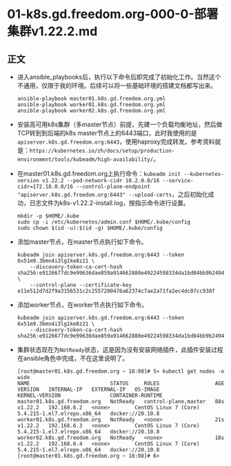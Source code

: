 # 01-k8s.gd.freedom.org-000-0-部署集群v1.22.2.md


## 正文
- 进入ansible_playbooks后，执行以下命令后即完成了初始化工作。当然这个不通用，仅限于我的环境。后续可以将一些基础环境的搭建文档都写出来。
  ```shell
  ansible-playbook master01.k8s.gd.freedom.org.yml
  ansible-playbook worker01.k8s.gd.freedom.org.yml
  ansible-playbook worker02.k8s.gd.freedom.org.yml
  ```

- 安装高可用k8s集群（多master节点）前提，先建一个负载均衡地址，然后做TCP转到到后端的k8s master节点上的6443端口，此时我使用的是`apiserver.k8s.gd.freedom.org:6443`，使用haproxy完成转发。参考资料就是：`https://kubernetes.io/zh/docs/setup/production-environment/tools/kubeadm/high-availability/`。

- 在master01.k8s.gd.freedom.org上执行命令：`kubeadm init --kubernetes-version v1.22.2 --pod-network-cidr 10.2.0.0/16 --service-cidr=172.18.0.0/16 --control-plane-endpoint "apiserver.k8s.gd.freedom.org:6443" --upload-certs`，之后初始化成功，日志文件为k8s-v1.22.2-install.log，按指示命令进行设置。  
    ```shell
    mkdir -p $HOME/.kube 
    sudo cp -i /etc/kubernetes/admin.conf $HOME/.kube/config  
    sudo chown $(id -u):$(id -g) $HOME/.kube/config
    ```
    
- 添加master节点，在master节点执行如下命令。
    ```shell
    kubeadm join apiserver.k8s.gd.freedom.org:6443 --token 6x51m9.3bmn4i3lg1ke8z21 \
        --discovery-token-ca-cert-hash sha256:e9126677dc9e99636dae859a914662880e49224598334da1bd04bb9b24947abe \
        --control-plane --certificate-key e11e512d7d2f9a3156531c2c2557200476a62374c7ae2a71fa2ec4dc07cc938f
    ```

- 添加worker节点，在worker节点执行如下命令。
    ```shell
    kubeadm join apiserver.k8s.gd.freedom.org:6443 --token 6x51m9.3bmn4i3lg1ke8z21 \
        --discovery-token-ca-cert-hash sha256:e9126677dc9e99636dae859a914662880e49224598334da1bd04bb9b24947abe 
    ```

- 集群状态现在为`NotReady`状态，这是因为没有安装网络插件，此插件安装过程在ansible角色中完成，不在这里说明了。
    ```shell
    [root@master01.k8s.gd.freedom.org ~ 18:08]# 5> kubectl get nodes -o wide
    NAME                          STATUS     ROLES                  AGE   VERSION   INTERNAL-IP   EXTERNAL-IP   OS-IMAGE                KERNEL-VERSION                CONTAINER-RUNTIME
    master01.k8s.gd.freedom.org   NotReady   control-plane,master   88s   v1.22.2   192.168.6.2   <none>        CentOS Linux 7 (Core)   5.4.215-1.el7.elrepo.x86_64   docker://20.10.8
    worker01.k8s.gd.freedom.org   NotReady   <none>                 21s   v1.22.2   192.168.6.3   <none>        CentOS Linux 7 (Core)   5.4.215-1.el7.elrepo.x86_64   docker://20.10.8
    worker02.k8s.gd.freedom.org   NotReady   <none>                 18s   v1.22.2   192.168.6.4   <none>        CentOS Linux 7 (Core)   5.4.215-1.el7.elrepo.x86_64   docker://20.10.8
    [root@master01.k8s.gd.freedom.org ~ 18:08]# 6> 
    ```
